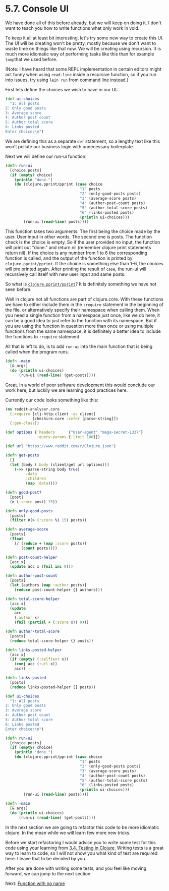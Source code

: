 # 5.7. Console UI

We have done all of this before already,
but we will keep on doing it.
I don't want to teach you how to write functions what only work in void.

To keep it all at least bit interesting,
let's try some new way to create this UI.
The UI will be creating won't be pretty,
mostly because we don't want to waste time on things like that now.
We will be creating using recursion.
It is much more idiomatic way of performing tasks like this than for example `loop`that we used before.

(Note: I have heard that some REPL implementation in certain editors might act funny when using `read-line` inside a recursive function,
so if you run into issues, try using `lein run` from command line instead.)

First lets define the choices we wish to have in our UI:

```clojure
(def ui-choices
  "1: All posts
2: Only good posts
3: Average score
4: Author post count
5: Author total score
6: Links posted
Enter choice:\n")
```

We are defining this as a separate `def` statement,
so a lengthy text like this won't pollute our business logic with unnecessary boilerplate.

Next we will define our run-ui function:

```clojure
(defn run-ui
  [choice posts]
  (if (empty? choice)
    (println "done.")
    (do (clojure.pprint/pprint (case choice
                                 "1" posts
                                 "2" (only-good-posts posts)
                                 "3" (average-score posts)
                                 "4" (author-post-count posts)
                                 "5" (author-total-score posts)
                                 "6" (links-posted posts)
                                 (println ui-choices)))
        (run-ui (read-line) posts))))

```

This function takes two arguments.
The first being the choice made by the user.
User input in other words.
The second one is posts.
The function check is the choice is empty.
So if the user provided no input,
the function will print out "done." and return nil (remember clojure print statements return nil).
If the choice is any number from 1 to 6 the corresponding function is called,
and the output of the function is printed by `clojure.pprint/pprint`.
If the choice is something else than 1-6,
the choices will pre printed again.
After printing the result of `case`,
the run-ui will recursively call itself with new user input and same posts.

So what is [`clojure.pprint/pprint`](https://clojuredocs.org/clojure.pprint/pprint)?
It is definitely something we have not seen before.

Well in clojure not all functions are part of clojure.core.
With these functions we have to either include them in the `:require` statement in the beginning of the file,
or alternatively specify their namespace when calling them.
When you need a single function from a namespace just once,
like we do here,
it can be a good idea to just refer to the function with its namespace.
But if you are using the function in question more than once or using multiple functions from the same namespace,
it is definitely a better idea to include the functions to `:require` statement.

All that is left to do,
is to add `run-ui` into the main function that is being called when the program runs.

```clojure
(defn -main
  [& args]
  (do (println ui-choices)
      (run-ui (read-line) (get-posts))))
```

Great.
In a world of poor software development this would conclude our work here,
but luckily we are learning good practices here.

Currently our code looks something like this:

```clojure
(ns reddit-analyser.core
  (:require [clj-http.client :as client]
            [cheshire.core :refer [parse-string]])
  (:gen-class))

(def options {:headers      {"User-agent" "mega-secret-1337"}
              :query-params {:limit 100}})

(def url "https://www.reddit.com/r/Clojure.json")

(defn get-posts
  []
  (let [body (:body (client/get url options))]
    (->> (parse-string body true)
         :data
         :children
         (map :data))))

(defn good-post?
  [post]
  (> (:score post) 15))

(defn only-good-posts
  [posts]
  (filter #(> (:score %) 15) posts))

(defn average-score
  [posts]
  (float
    (/ (reduce + (map :score posts))
       (count posts))))

(defn post-count-helper
  [acc x]
  (update acc x (fnil inc 0)))

(defn author-post-count
  [posts]
  (let [authors (map :author posts)]
    (reduce post-count-helper {} authors)))

(defn total-score-helper
  [acc x]
  (update
    acc
    (:author x)
    (fnil (partial + (:score x)) 0)))

(defn author-total-score
  [posts]
  (reduce total-score-helper {} posts))

(defn links-posted-helper
  [acc x]
  (if (empty? (:selftext x))
    (conj acc (:url x))
    acc))

(defn links-posted
  [posts]
  (reduce links-posted-helper [] posts))

(def ui-choices
  "1: All posts
2: Only good posts
3: Average score
4: Author post count
5: Author total score
6: Links posted
Enter choice:\n")

(defn run-ui
  [choice posts]
  (if (empty? choice)
    (println "done.")
    (do (clojure.pprint/pprint (case choice
                                 "1" posts
                                 "2" (only-good-posts posts)
                                 "3" (average-score posts)
                                 "4" (author-post-count posts)
                                 "5" (author-total-score posts)
                                 "6" (links-posted posts)
                                 (println ui-choices)))
        (run-ui (read-line) posts))))

(defn -main
  [& args]
  (do (println ui-choices)
      (run-ui (read-line) (get-posts))))
```

In the next section we are going to refactor this code to be more idiomatic clojure.
In the mean while we will learn few more new tricks.

Before we start refactoring I would advice you to write some test for this code using your learning from [3.4. Testing in Clojure](../3-first-project/4-testing-in-clojure.md).
Writing tests is a great way to learn to code,
so I will not show you what kind of test are required here.
I leave that to be decided by you.

After you are done with writing some tests,
and you feel like moving forward,
we can jump to the next section

Next: [Function with no name](8-function-with-no-name.md)
